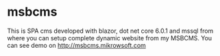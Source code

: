 # msbcms
This is SPA cms developed with blazor, dot net core  6.0.1 and mssql from where you can setup complete dynamic website from my MSBCMS. You can see demo on http://msbcms.mikrowsoft.com
